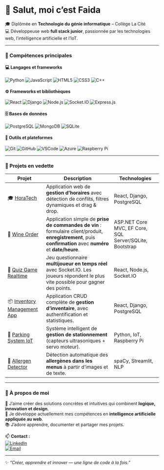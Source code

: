 

<!--
**faida4/faida4** is a ✨ _special_ ✨ repository because its `README.md` (this file) appears on your GitHub profile.

Here are some ideas to get you started:

- 🔭 I’m currently working on ...
- 🌱 I’m currently learning ...
- 👯 I’m looking to collaborate on ...
- 🤔 I’m looking for help with ...
- 💬 Ask me about ...
- 📫 How to reach me: ...
- 😄 Pronouns: ...
- ⚡ Fun fact: ...
-->

# 👋 Salut, moi c’est Faida

🎓 Diplômée en **Technologie du génie informatique** – Collège La Cité   
💻 Développeuse web **full stack junior**, passionnée par les technologies web, l’intelligence artificielle et l’IoT.  


---

### 🧠 Compétences principales  

#### 💻 Langages et frameworks
![Python](https://img.shields.io/badge/Python-3776AB?style=for-the-badge&logo=python&logoColor=white)
![JavaScript](https://img.shields.io/badge/JavaScript-F7DF1E?style=for-the-badge&logo=javascript&logoColor=black)
![HTML5](https://img.shields.io/badge/HTML5-E34F26?style=for-the-badge&logo=html5&logoColor=white)
![CSS3](https://img.shields.io/badge/CSS3-1572B6?style=for-the-badge&logo=css3&logoColor=white)
![C++](https://img.shields.io/badge/C++-00599C?style=for-the-badge&logo=cplusplus&logoColor=white)

#### ⚙️ Frameworks et bibliothèques
![React](https://img.shields.io/badge/React-61DAFB?style=for-the-badge&logo=react&logoColor=black)
![Django](https://img.shields.io/badge/Django-092E20?style=for-the-badge&logo=django&logoColor=white)
![Node.js](https://img.shields.io/badge/Node.js-339933?style=for-the-badge&logo=node.js&logoColor=white)
![Socket.IO](https://img.shields.io/badge/Socket.IO-010101?style=for-the-badge&logo=socket.io&logoColor=white)
![Express.js](https://img.shields.io/badge/Express.js-404D59?style=for-the-badge)

#### 🗄️ Bases de données
![PostgreSQL](https://img.shields.io/badge/PostgreSQL-4169E1?style=for-the-badge&logo=postgresql&logoColor=white)
![MongoDB](https://img.shields.io/badge/MongoDB-4EA94B?style=for-the-badge&logo=mongodb&logoColor=white)
![SQLite](https://img.shields.io/badge/SQLite-07405E?style=for-the-badge&logo=sqlite&logoColor=white)

#### 🧰 Outils et plateformes
![Git](https://img.shields.io/badge/Git-F05032?style=for-the-badge&logo=git&logoColor=white)
![GitHub](https://img.shields.io/badge/GitHub-181717?style=for-the-badge&logo=github&logoColor=white)
![VSCode](https://img.shields.io/badge/VS_Code-0078D4?style=for-the-badge&logo=visualstudiocode&logoColor=white)
![Azure](https://img.shields.io/badge/Azure-0078D7?style=for-the-badge&logo=microsoftazure&logoColor=white)
![Raspberry Pi](https://img.shields.io/badge/Raspberry_Pi-C51A4A?style=for-the-badge&logo=raspberry-pi&logoColor=white)

---

### 🚀 Projets en vedette  

| Projet | Description | Technologies |
|--------|--------------|---------------|
| 🎓 [HoraTech](https://github.com/faida4/HoraTech) | Application web de **gestion d’horaires** avec détection de conflits, filtres dynamiques et drag & drop. | React, Django, PostgreSQL |
| 🍷 [Wine Order](https://github.com/faida4/wine-order-mvc) | Application simple de **prise de commandes de vin** : formulaire client/produit, **enregistrement**, puis **confirmation** avec **numéro** et **date/heure**. | ASP.NET Core MVC, EF Core, SQL Server/SQLite, Bootstrap |
| 🧩 [Quiz Game Realtime](https://github.com/faida4/quiz-game-realtime) | Jeu questionnaire **multijoueur en temps réel** avec Socket.IO. Les joueurs répondent le plus vite possible pour gagner des points. | React, Node.js, Socket.IO |
| 📦 [Inventory Management App](https://github.com/faida4/inventory-management-app) | Application CRUD complète de **gestion d’inventaire**, avec authentification et statistiques. | React, Django, PostgreSQL |
| 🚗 [Parking System IoT](https://github.com/tonlien/parking-system) | Système intelligent de **gestion de stationnement** (capteurs ultrasoniques + servo moteur). | Python, IoT, Raspberry Pi |
| 🤖 [Allergen Detector](https://github.com/faida4/allergen-detector) | Détection automatique des **allergènes dans les menus** à partir d’images et de texte. | spaCy, Streamlit, NLP |

---

### 🌸 À propos de moi  

💬 J’aime créer des solutions concrètes et intuitives qui combinent **logique, innovation et design**.  
🌱 Je développe actuellement mes compétences en **intelligence artificielle appliquée au web**.  
📚 J’adore apprendre, documenter et partager mes projets.  

📫 **Contact :**  
[![LinkedIn](https://img.shields.io/badge/LinkedIn-Faida_DJ-0077B5?style=for-the-badge&logo=linkedin&logoColor=white)](https://www.linkedin.com/in/faida-dj)  
[![Email](https://img.shields.io/badge/Email-faidadj%40example.com-red?style=for-the-badge&logo=gmail&logoColor=white)](mailto:faidadj@example.com)

---

✨ *“Créer, apprendre et innover — une ligne de code à la fois.”*
